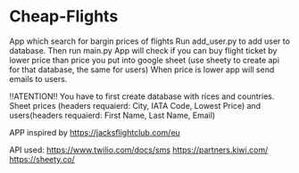 # Cheap-Flights
App which search for bargin prices of flights
Run add_user.py to add user to database. Then run main.py App will check if you can buy flight ticket by lower price than price you put into google sheet
(use sheety to create api for that database, the same for users) When price is lower app will send emails to users.

!!ATENTION!! You have to first create database with rices and countries. Sheet prices (headers requaierd: City,	IATA Code,	Lowest Price) and users(headers requaierd: First Name,	Last Name,	Email)

APP inspired by https://jacksflightclub.com/eu

API used:
https://www.twilio.com/docs/sms
https://partners.kiwi.com/
https://sheety.co/
